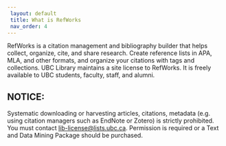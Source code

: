 ```yaml
---
 layout: default
 title: What is RefWorks
 nav_order: 4
---
```


RefWorks is a citation management and bibliography builder that helps collect, organize, cite, and share research. Create reference lists in APA, MLA, and other formats, and organize your citations with tags and collections. UBC Library maintains a site license to RefWorks. It is freely available to UBC students, faculty, staff, and alumni.  

## NOTICE: 

Systematic downloading or harvesting articles, citations, metadata (e.g. using citation managers such as EndNote or Zotero) is strictly prohibited. You must contact [lib-license@lists.ubc.ca](mailto:lib-license@lists.ubc.ca). Permission is required or a Text and Data Mining Package should be purchased.
